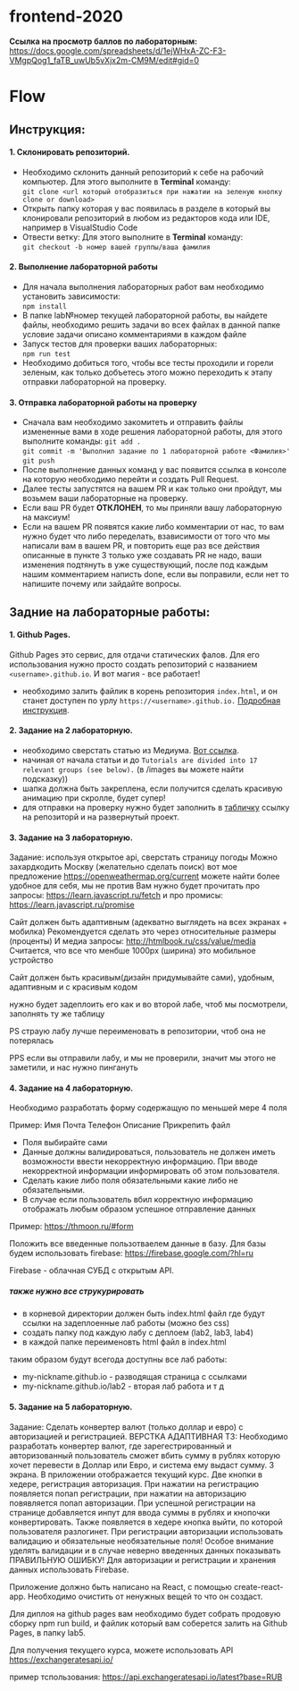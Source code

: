 # frontend-2020

**Ссылка на просмотр баллов по лабораторным:** https://docs.google.com/spreadsheets/d/1ejWHxA-ZC-F3-VMgpQog1_faTB_uwUb5vXjx2m-CM9M/edit#gid=0 

# Flow 

## Инструкция:
#### 1. Склонировать репозиторий.
-  Необходимо склонить данный репозиторий к себе на рабочий компьютер.
  Для этого выполните в **Terminal** команду:  
  `git clone <url который отобразиться при нажатии на зеленую кнопку clone or download>`
- Открыть папку которая у вас появилась в разделе в который вы клонировали репозиторий в любом из редакторов кода или IDE, например в VisualStudio Code
- Отвести ветку:
  Для этого выполните в **Terminal** команду:  
  `git checkout -b номер вашей группы/ваша фамилия`

#### 2. Выполнение лабораторной работы
- Для начала выполнения лабораторных работ вам необходимо установить зависимости:  
  `npm install`
- В папке lab№номер текущей лабораторной работы, вы найдете файлы, необходимо решить задачи во всех файлах в данной папке условие задачи описано комментариями в каждом файле
- Запуск тестов для проверки ваших лабораторных:  
  `npm run test`
- Необходимо добиться того, чтобы все тесты проходили и горели зеленым, как только добъетесь этого можно переходить к этапу отправки лабораторной на проверку.

#### 3. Отправка лабораторной работы на проверку
- Сначала вам необходимо закомитеть и отправить файлы измененные вами в ходе решения лабораторной работы, для этого выполните команды:
  `git add .`  
  `git commit -m 'Выполнил задание по 1 лабораторной работе <Фамилия>'`  
  `git push`  
- После выполнение данных команд у вас появится ссылка в консоле на которую необходимо перейти и создать Pull Request.
- Далее тесты запустятся на вашем PR и как только они пройдут, мы возьмем ваши лабораторные на проверку.
- Если ваш PR будет **ОТКЛОНЕН**, то мы приняли вашу лабораторную на максиум!
- Если на вашем PR появятся какие либо комментарии от нас, то вам нужно будет что либо переделать, взависимости от того что мы написали вам в вашем PR, и повторить еще раз все действия описанные в пункте 3 только уже создавать PR не надо, ваши изменения подтянуть в уже существующий, после под каждым нашим комментарием написть done, если вы поправили, если нет то напишите почему или зайдайте вопросы.

## Задние на лабораторные работы:
#### 1. Github Pages.
Github Pages это сервис, для отдачи статических фалов.
Для его использования нужно просто создать репозиторий с названием `<username>.github.io`.
И вот магия - все работает!
- необходимо залить файлик в корень репозитория `index.html`, и он станет доступен по урлу `https://<username>.github.io.`
[Подробная инструкция](https://pages.github.com/).
#### 2. Задание на 2 лабораторную.
- необходимо сверстать статью из Медиума. [Вот ссылка](https://medium.mybridge.co/learn-javascript-from-top-50-articles-for-the-past-year-v-2019-57a26f277f47).
- начиная от начала статьи и до `Tutorials are divided into 17 relevant groups (see below).` (в /images вы можете найти подсказку))
- шапка должна быть закреплена, если получится сделать красивую анимацию при скролле, будет супер!
- для отправки на проверку нужно будет заполнить в [табличку](https://docs.google.com/spreadsheets/d/17eyaUMGS_Sl31opHd77E1FHko6_u_FvFGolfbuM8FME/edit#gid=0) ссылку на репозиторй и на развернутый проект.
  
#### 3. Задание на 3 лабораторную.
Задание: используя открытое api, сверстать страницу погоды
Можно захардкодить Москву (желательно сделать поиск)
вот мое предложение
https://openweathermap.org/current
можете найти более удобное для себя, мы не против
Вам нужно будет прочитать про запросы:
https://learn.javascript.ru/fetch
и про промисы:
https://learn.javascript.ru/promise

Сайт должен быть адаптивным (адекватно выглядеть на всех экранах + мобилка)
Рекомендуется сделать это через относительные размеры (проценты)
И медиа запросы:
http://htmlbook.ru/css/value/media
Считается, что все что менбше 1000px (ширина) это мобильное устройство

Сайт должен быть красивым(дизайн придумывайте сами), удобным, адаптивным и с красивым кодом

нужно будет задеплоить его как и во второй лабе, чтоб мы посмотрели, заполнять ту же таблицу

PS страую лабу лучше переименовать в репозитории, чтоб она не потерялась

PPS если вы отправили лабу, и мы не проверили, значит мы этого не заметили, и нас нужно пингануть


#### 4. Задание на 4 лабораторную.
Необходимо разработать форму содержащую по меньшей мере 4 поля

Пример: Имя Почта Телефон Описание Прикрепить файл

- Поля выбирайте сами
- Данные должны валидироваться, пользователь не должен иметь возможности ввести некорректную информацию. При вводе некорректной информации информировать об этом пользователя. 
- Сделать какие либо поля обязательными какие либо не обязательными.
- В случае если пользователь вбил корректную информацию отображать любым образом успешное отправление данных

Пример:
https://thmoon.ru/#form

Положить все введенные пользотваелем данные в базу. Для базы будем использовать firebase:
https://firebase.google.com/?hl=ru

Firebase - облачная СУБД с открытым API.

##### также нужно все струкурировать
- в корневой директории должен быть index.html файл где будут ссылки на задеплоенные лаб работы (можно без css)
- создать папку под каждую лабу с деплоем (lab2, lab3, lab4)
- в каждой папке переименовть html файл в index.html

таким образом будут всегода доступны все лаб работы:
- my-nickname.github.io - разводящая страница с ссылками
- my-nickname.github.io/lab2 - вторая лаб работа и т д



#### 5. Задание на 5 лабораторную.
Задание: Сделать конвертер валют (только доллар и евро) с авторизацией и регистрацией. ВЕРСТКА АДАПТИВНАЯ
ТЗ:
Необходимо разработать конвертер валют, где зарегестрированный и авторизованный пользователь сможет вбить сумму в рублях которую хочет перевести в Доллар или Евро, и система ему выдаст сумму.
3 экрана. В приложении отображается текущий курс. Две кнопки в хедере, регистрация авторизация.
При нажатии на регистрацию появляется попап регистрации, при нажатии на авторизацию повявляется попап авторизации. При успешной регистрации на странице добавляется инпут для ввода суммы в рублях и кнопочки конвертировать.
Также появляется в хедере кнопка выйти, по которой пользователя разлогинет.
При регистрации авторизации использовать валидацию и обязательные необязательные поля!
Особое внимание уделять валидации и в случае неверно введенных данных показывать ПРАВИЛЬНУЮ ОШИБКУ!
Для авторизации и регистрации и хранения данных использовать Firebase.

Приложение должно быть написано на React, с помощью create-react-app. Необходимо очистить от ненужных вещей то что он создаст.

Для диплоя на github pages вам необходимо будет собрать продовую сборку npm run build, и файлик который вам соберется залить на Github Pages, в папку  lab5.

Для получения текущего курса, можете использовать API https://exchangeratesapi.io/

пример тспользования: https://api.exchangeratesapi.io/latest?base=RUB



